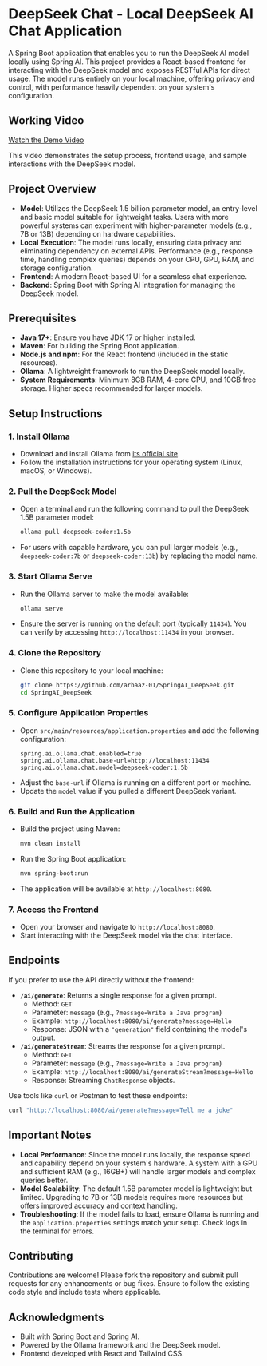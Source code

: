 # DeepSeek Chat - Local DeepSeek AI Chat Application

A Spring Boot application that enables you to run the DeepSeek AI model locally using Spring AI. This project provides a React-based frontend for interacting with the DeepSeek model and exposes RESTful APIs for direct usage. The model runs entirely on your local machine, offering privacy and control, with performance heavily dependent on your system's configuration.

## Working Video

[Watch the Demo Video](https://github.com/user-attachments/assets/fced7a1b-dcac-4534-a66c-90380559f51e)


This video demonstrates the setup process, frontend usage, and sample interactions with the DeepSeek model.

## Project Overview

- **Model**: Utilizes the DeepSeek 1.5 billion parameter model, an entry-level and basic model suitable for lightweight tasks. Users with more powerful systems can experiment with higher-parameter models (e.g., 7B or 13B) depending on hardware capabilities.
- **Local Execution**: The model runs locally, ensuring data privacy and eliminating dependency on external APIs. Performance (e.g., response time, handling complex queries) depends on your CPU, GPU, RAM, and storage configuration.
- **Frontend**: A modern React-based UI for a seamless chat experience.
- **Backend**: Spring Boot with Spring AI integration for managing the DeepSeek model.

## Prerequisites

- **Java 17+**: Ensure you have JDK 17 or higher installed.
- **Maven**: For building the Spring Boot application.
- **Node.js and npm**: For the React frontend (included in the static resources).
- **Ollama**: A lightweight framework to run the DeepSeek model locally.
- **System Requirements**: Minimum 8GB RAM, 4-core CPU, and 10GB free storage. Higher specs recommended for larger models.

## Setup Instructions

### 1. Install Ollama
- Download and install Ollama from [its official site](https://ollama.ai/).
- Follow the installation instructions for your operating system (Linux, macOS, or Windows).

### 2. Pull the DeepSeek Model
- Open a terminal and run the following command to pull the DeepSeek 1.5B parameter model:
  ```bash
  ollama pull deepseek-coder:1.5b
  ```
- For users with capable hardware, you can pull larger models (e.g., `deepseek-coder:7b` or `deepseek-coder:13b`) by replacing the model name.

### 3. Start Ollama Serve
- Run the Ollama server to make the model available:
  ```bash
  ollama serve
  ```
- Ensure the server is running on the default port (typically `11434`). You can verify by accessing `http://localhost:11434` in your browser.

### 4. Clone the Repository
- Clone this repository to your local machine:
  ```bash
  git clone https://github.com/arbaaz-01/SpringAI_DeepSeek.git
  cd SpringAI_DeepSeek
  ```

### 5. Configure Application Properties
- Open `src/main/resources/application.properties` and add the following configuration:
  ```
  spring.ai.ollama.chat.enabled=true
  spring.ai.ollama.chat.base-url=http://localhost:11434
  spring.ai.ollama.chat.model=deepseek-coder:1.5b
  ```
- Adjust the `base-url` if Ollama is running on a different port or machine.
- Update the `model` value if you pulled a different DeepSeek variant.

### 6. Build and Run the Application
- Build the project using Maven:
  ```bash
  mvn clean install
  ```
- Run the Spring Boot application:
  ```bash
  mvn spring-boot:run
  ```
- The application will be available at `http://localhost:8080`.

### 7. Access the Frontend
- Open your browser and navigate to `http://localhost:8080`.
- Start interacting with the DeepSeek model via the chat interface.

## Endpoints
If you prefer to use the API directly without the frontend:
- **`/ai/generate`**: Returns a single response for a given prompt.
    - Method: `GET`
    - Parameter: `message` (e.g., `?message=Write a Java program`)
    - Example: `http://localhost:8080/ai/generate?message=Hello`
    - Response: JSON with a `"generation"` field containing the model's output.
- **`/ai/generateStream`**: Streams the response for a given prompt.
    - Method: `GET`
    - Parameter: `message` (e.g., `?message=Write a Java program`)
    - Example: `http://localhost:8080/ai/generateStream?message=Hello`
    - Response: Streaming `ChatResponse` objects.

Use tools like `curl` or Postman to test these endpoints:
```bash
curl "http://localhost:8080/ai/generate?message=Tell me a joke"
```

## Important Notes
- **Local Performance**: Since the model runs locally, the response speed and capability depend on your system's hardware. A system with a GPU and sufficient RAM (e.g., 16GB+) will handle larger models and complex queries better.
- **Model Scalability**: The default 1.5B parameter model is lightweight but limited. Upgrading to 7B or 13B models requires more resources but offers improved accuracy and context handling.
- **Troubleshooting**: If the model fails to load, ensure Ollama is running and the `application.properties` settings match your setup. Check logs in the terminal for errors.

## Contributing
Contributions are welcome! Please fork the repository and submit pull requests for any enhancements or bug fixes. Ensure to follow the existing code style and include tests where applicable.

## Acknowledgments
- Built with Spring Boot and Spring AI.
- Powered by the Ollama framework and the DeepSeek model.
- Frontend developed with React and Tailwind CSS.